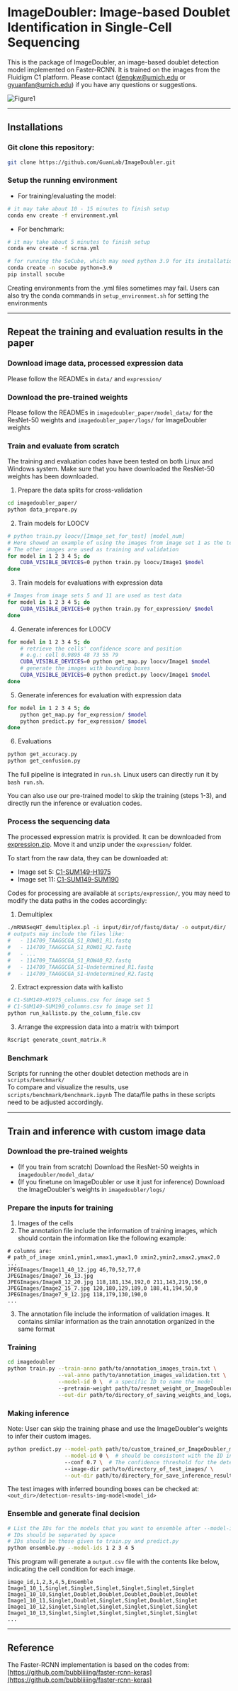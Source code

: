 # **ImageDoubler: Image-based Doublet Identification in Single-Cell Sequencing**

This is the package of ImageDoubler, an image-based doublet detection model implemented on Faster-RCNN. It is trained on the images from the Fluidigm C1 platform. Please contact ([dengkw@umich.edu](mailto:dengkw@umich.edu) or [gyuanfan@umich.edu](mailto:gyuanfan@umich.edu)) if you have any questions or suggestions.

![Figure1](fig/Figure1.png?raw=true "Title")

---

## Installations

### Git clone this repository:

```bash
git clone https://github.com/GuanLab/ImageDoubler.git
```

### Setup the running environment

- For training/evaluating the model:
```bash
# it may take about 10 - 15 minutes to finish setup
conda env create -f environment.yml
```

- For benchmark:
```bash
# it may take about 5 minutes to finish setup
conda env create -f scrna.yml

# for running the SoCube, which may need python 3.9 for its installation
conda create -n socube python=3.9
pip install socube
```

Creating environments from the .yml files sometimes may fail. Users can also try the conda commands in `setup_environment.sh` for setting the environments

----

## Repeat the training and evaluation results in the paper

### Download image data, processed expression data
Please follow the READMEs in `data/` and `expression/`

### Download the pre-trained weights
Please follow the READMEs in `imagedoubler_paper/model_data/` for the ResNet-50 weights and `imagedoubler_paper/logs/` for ImageDoubler weights

### Train and evaluate from scratch
The training and evaluation codes have been tested on both Linux and Windows system. Make sure that you have downloaded the ResNet-50 weights has been downloaded.

1. Prepare the data splits for cross-validation
```bash
cd imagedoubler_paper/
python data_prepare.py 
```

2. Train models for LOOCV
```bash
# python train.py loocv/[Image_set_for_test] [model_num]
# Here showed an example of using the images from image set 1 as the test set 
# The other images are used as training and validation
for model in 1 2 3 4 5; do
    CUDA_VISIBLE_DEVICES=0 python train.py loocv/Image1 $model
done
```

3. Train models for evaluations with expression data
```bash
# Images from image sets 5 and 11 are used as test data
for model in 1 2 3 4 5; do
    CUDA_VISIBLE_DEVICES=0 python train.py for_expression/ $model
done
```

4. Generate inferences for LOOCV
```bash
for model in 1 2 3 4 5; do
    # retrieve the cells' confidence score and position
    # e.g.: cell 0.9895 48 73 55 79
    CUDA_VISIBLE_DEVICES=0 python get_map.py loocv/Image1 $model
    # generate the images with bounding boxes  
    CUDA_VISIBLE_DEVICES=0 python predict.py loocv/Image1 $model
done
```

5. Generate inferences for evaluation with expression data
```bash
for model in 1 2 3 4 5; do
    python get_map.py for_expression/ $model  
    python predict.py for_expression/ $model
done
```

6. Evaluations
```bash
python get_accuracy.py
python get_confusion.py
```

The full pipeline is integrated in `run.sh`. Linux users can directly run it by `bash run.sh`. 

You can also use our pre-trained model to skip the training (steps 1-3), and directly run the inference or evaluation codes.

### Process the sequencing data
The processed expression matrix is provided. It can be downloaded from [expression.zip](https://www.dropbox.com/scl/fo/z75nudrjp2e2nqqy954zo/h?e=2&preview=expression.zip&rlkey=e5oi5vbpl559uynmj10yi3xi5&st=x9tziyis&dl=0). Move it and unzip under the `expression/` folder.

To start from the raw data, they can be downloaded at:
- Image set 5: [C1-SUM149-H1975](https://www.dropbox.com/scl/fo/z75nudrjp2e2nqqy954zo/h?e=2&preview=C1-SUM149-H1975.tar.gz&rlkey=e5oi5vbpl559uynmj10yi3xi5&st=na3d6dg5&dl=0)
- Image set 11: [C1-SUM149-SUM190](https://www.dropbox.com/scl/fo/z75nudrjp2e2nqqy954zo/h?e=2&preview=C1-SUM149-SUM190.tar.gz&rlkey=e5oi5vbpl559uynmj10yi3xi5&st=ih8g3zmb&dl=0)

Codes for processing are available at `scripts/expression/`, you may need to modify the data paths in the codes accordingly:

1. Demultiplex
```bash
./mRNASeqHT_demultiplex.pl -i input/dir/of/fastq/data/ -o output/dir/
# outputs may include the files like:
#   - 114709_TAAGGCGA_S1_ROW01_R1.fastq
#   - 114709_TAAGGCGA_S1_ROW01_R2.fastq
#   - ...
#   - 114709_TAAGGCGA_S1_ROW40_R2.fastq
#   - 114709_TAAGGCGA_S1-Undetermined_R1.fastq
#   - 114709_TAAGGCGA_S1-Undetermined_R2.fastq
```
2. Extract expression data with kallisto
```bash
# C1-SUM149-H1975_columns.csv for image set 5
# C1-SUM149-SUM190_columns.csv fo image set 11
python run_kallisto.py the_column_file.csv
```
3. Arrange the expression data into a matrix with tximport
```bash
Rscript generate_count_matrix.R
```

### Benchmark  

Scripts for running the other doublet detection methods are in `scripts/benchmark/`  
To compare and visualize the results, use `scripts/benchmark/benchmark.ipynb`
The data/file paths in these scripts need to be adjusted accordingly. 

--------------------------

## Train and inference with custom image data

### Download the pre-trained weights
- (If you train from scratch) Download the ResNet-50 weights in `imagedoubler/model_data/`
- (If you finetune on ImageDoubler or use it just for inference) Download the ImageDoubler's weights in `imagedoubler/logs/`

### Prepare the inputs for training
1. Images of the cells
2. The annotation file include the information of training images, which should contain the information like the following example:
```
# columns are:
# path_of_image xmin1,ymin1,xmax1,ymax1,0 xmin2,ymin2,xmax2,ymax2,0 ...
JPEGImages/Image11_40_12.jpg 46,70,52,77,0
JPEGImages/Image7_16_13.jpg
JPEGImages/Image8_12_20.jpg 118,181,134,192,0 211,143,219,156,0
JPEGImages/Image2_15_7.jpg 120,180,129,189,0 188,41,194,50,0
JPEGImages/Image7_9_12.jpg 118,179,130,190,0
...
```
3. The annotation file include the information of validation images. It contains similar information as the train annotation organized in the same format

### Training
```bash
cd imagedoubler
python train.py --train-anno path/to/annotation_images_train.txt \
                --val-anno path/to/annotation_images_validation.txt \
                --model-id 0 \  # a specific ID to name the model
                --pretrain-weight path/to/resnet_weight_or_ImageDoubler_weight.h5 \
                --out-dir path/to/directory_of_saving_weights_and_logs/
```

### Making inference
Note: User can skip the training phase and use the ImageDoubler's weights to infer their custom images.

```bash
python predict.py --model-path path/to/custom_trained_or_ImageDoubler_model_weight.h5 \
                  --model-id 0 \  # should be consistent with the ID in the model name
                  --conf 0.7 \  # The confidence threshold for the detection
                  --image-dir path/to/directory_of_test_images/ \
                  --out-dir path/to/directory_for_save_inference_results/
```
The test images with inferred bounding boxes can be checked at: 
`<out_dir>/detection-results-img-model<model_id>`

### Ensemble and generate final decision
```bash
# List the IDs for the models that you want to ensemble after --model-ids, 
# IDs should be separated by space
# IDs should be those given to train.py and predict.py
python ensemble.py --model-ids 1 2 3 4 5
```

This program will generate a `output.csv` file with the contents like below, indicating the cell condition for each image. 
```
image_id,1,2,3,4,5,Ensemble
Image1_10_1,Singlet,Singlet,Singlet,Singlet,Singlet,Singlet
Image1_10_10,Singlet,Doublet,Doublet,Doublet,Doublet,Doublet
Image1_10_11,Singlet,Doublet,Singlet,Singlet,Doublet,Singlet
Image1_10_12,Singlet,Singlet,Singlet,Singlet,Singlet,Singlet
Image1_10_13,Singlet,Singlet,Singlet,Singlet,Singlet,Singlet
...
```

--------------------------

## Reference
The Faster-RCNN implementation is based on the codes from: [https://github.com/bubbliiiing/faster-rcnn-keras](https://github.com/bubbliiiing/faster-rcnn-keras)